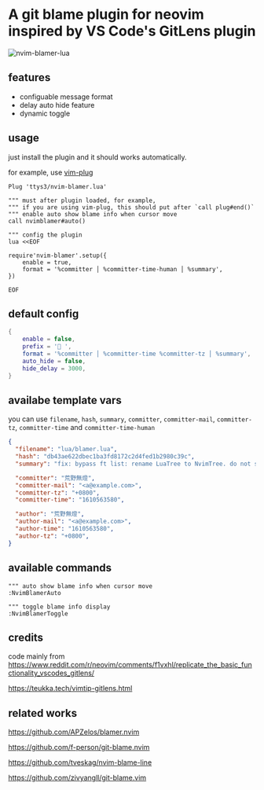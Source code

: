 # A git blame plugin for neovim inspired by VS Code's GitLens plugin

![nvim-blamer-lua](nvim-blamer-lua.png)

## features

- configuable message format
- delay auto hide feature
- dynamic toggle


## usage

just install the plugin and it should works automatically.

for example, use [vim-plug](https://github.com/junegunn/vim-plug)

```vim
Plug 'ttys3/nvim-blamer.lua'

""" must after plugin loaded, for example,
""" if you are using vim-plug, this should put after `call plug#end()`
""" enable auto show blame info when cursor move
call nvimblamer#auto()

""" config the plugin
lua <<EOF

require'nvim-blamer'.setup({
    enable = true,
    format = '%committer │ %committer-time-human │ %summary',
})

EOF

```

## default config

```lua
{
    enable = false,
    prefix = ' ',
    format = '%committer │ %committer-time %committer-tz │ %summary',
    auto_hide = false,
    hide_delay = 3000,
}
```

## availabe template vars

you can use `filename`, `hash`, `summary`, `committer`, `committer-mail`, `committer-tz`, `committer-time` and `committer-time-human`

```json
{
  "filename": "lua/blamer.lua",
  "hash": "db43ae622dbec1ba3fd8172c2d4fed1b2980c39c",
  "summary": "fix: bypass ft list: rename LuaTree to NvimTree. do not show Not Committed Yet msg",

  "committer": "荒野無燈",
  "committer-mail": "<a@example.com>",
  "committer-tz": "+0800",
  "committer-time": "1610563580",

  "author": "荒野無燈",
  "author-mail": "<a@example.com>",
  "author-time": "1610563580",
  "author-tz": "+0800",
}
```

## available commands

```vim
""" auto show blame info when cursor move
:NvimBlamerAuto

""" toggle blame info display
:NvimBlamerToggle
```

## credits

code mainly from https://www.reddit.com/r/neovim/comments/f1vxhl/replicate_the_basic_functionality_vscodes_gitlens/

https://teukka.tech/vimtip-gitlens.html


## related works

<https://github.com/APZelos/blamer.nvim>

<https://github.com/f-person/git-blame.nvim>

<https://github.com/tveskag/nvim-blame-line>

<https://github.com/zivyangll/git-blame.vim>
